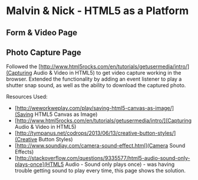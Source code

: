 # Malvin & Nick - HTML5 as a Platform

## Form & Video Page


## Photo Capture Page
Followed the [http://www.html5rocks.com/en/tutorials/getusermedia/intro/](Capturing Audio & Video in HTML5) to get video capture working in the browser. Extended the functionality by adding an event listener to play a shutter snap sound, as well as the ability to download the captured photo.

Resources Used:
* [http://weworkweplay.com/play/saving-html5-canvas-as-image/](Saving HTML5 Canvas as Image)
* [http://www.html5rocks.com/en/tutorials/getusermedia/intro/](Capturing Audio & Video in HTML5)
* [http://tympanus.net/codrops/2013/06/13/creative-button-styles/](Creative Button Styles)
* [http://www.soundjay.com/camera-sound-effect.html](Camera Sound Effects)
* [http://stackoverflow.com/questions/9335577/html5-audio-sound-only-plays-once](HTML5 Audio - Sound only plays once) - was having trouble getting sound to play every time, this page shows the solution.
